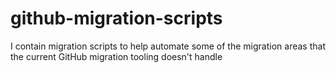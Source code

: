 # github-migration-scripts
I contain migration scripts to help automate some of the migration areas that the current GitHub migration tooling doesn't handle
